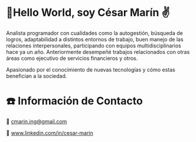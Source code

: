 # 🖖Hello World, soy César Marín ✌️

Analista programador con cualidades como la autogestión, búsqueda de logros, adaptabilidad a distintos entornos de trabajo, buen manejo de las relaciones interpersonales, participando con equipos multidisciplinarios hace ya un año. Anteriormente desempeñé trabajos relacionados con otras áreas como ejecutivo de servicios financieros y otros.

Apasionado por el conocimiento de nuevas tecnologías y cómo estas benefician a la sociedad.


# ☎️ Información de Contacto

📧 cmarin.ing@gmail.com

🔗 www.linkedin.com/in/cesar-marin
